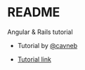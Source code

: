 README
=====

Angular & Rails tutorial

* Tutorial by [@cavneb](https://github.com/cavneb)

* [Tutorial link](http://coderberry.me/blog/2013/04/22/angularjs-on-rails-4-part-1/)
